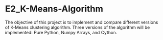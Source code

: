 # E2_K-Means-Algorithm
The objective of this project is to implement and compare different versions of K-Means clustering algorithm. Three versions of the algorithm will be implemented: Pure Python, Numpy Arrays, and Cython.
